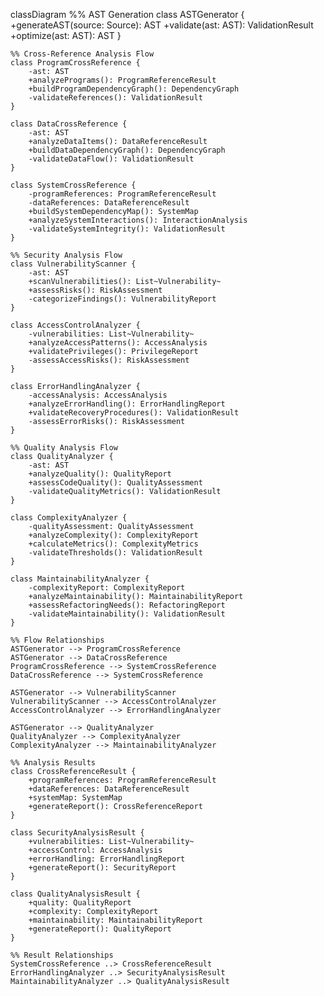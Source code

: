 classDiagram
    %% AST Generation
    class ASTGenerator {
        +generateAST(source: Source): AST
        +validate(ast: AST): ValidationResult
        +optimize(ast: AST): AST
    }

    %% Cross-Reference Analysis Flow
    class ProgramCrossReference {
        -ast: AST
        +analyzePrograms(): ProgramReferenceResult
        +buildProgramDependencyGraph(): DependencyGraph
        -validateReferences(): ValidationResult
    }

    class DataCrossReference {
        -ast: AST
        +analyzeDataItems(): DataReferenceResult
        +buildDataDependencyGraph(): DependencyGraph
        -validateDataFlow(): ValidationResult
    }

    class SystemCrossReference {
        -programReferences: ProgramReferenceResult
        -dataReferences: DataReferenceResult
        +buildSystemDependencyMap(): SystemMap
        +analyzeSystemInteractions(): InteractionAnalysis
        -validateSystemIntegrity(): ValidationResult
    }

    %% Security Analysis Flow
    class VulnerabilityScanner {
        -ast: AST
        +scanVulnerabilities(): List~Vulnerability~
        +assessRisks(): RiskAssessment
        -categorizeFindings(): VulnerabilityReport
    }

    class AccessControlAnalyzer {
        -vulnerabilities: List~Vulnerability~
        +analyzeAccessPatterns(): AccessAnalysis
        +validatePrivileges(): PrivilegeReport
        -assessAccessRisks(): RiskAssessment
    }

    class ErrorHandlingAnalyzer {
        -accessAnalysis: AccessAnalysis
        +analyzeErrorHandling(): ErrorHandlingReport
        +validateRecoveryProcedures(): ValidationResult
        -assessErrorRisks(): RiskAssessment
    }

    %% Quality Analysis Flow
    class QualityAnalyzer {
        -ast: AST
        +analyzeQuality(): QualityReport
        +assessCodeQuality(): QualityAssessment
        -validateQualityMetrics(): ValidationResult
    }

    class ComplexityAnalyzer {
        -qualityAssessment: QualityAssessment
        +analyzeComplexity(): ComplexityReport
        +calculateMetrics(): ComplexityMetrics
        -validateThresholds(): ValidationResult
    }

    class MaintainabilityAnalyzer {
        -complexityReport: ComplexityReport
        +analyzeMaintainability(): MaintainabilityReport
        +assessRefactoringNeeds(): RefactoringReport
        -validateMaintainability(): ValidationResult
    }

    %% Flow Relationships
    ASTGenerator --> ProgramCrossReference
    ASTGenerator --> DataCrossReference
    ProgramCrossReference --> SystemCrossReference
    DataCrossReference --> SystemCrossReference
    
    ASTGenerator --> VulnerabilityScanner
    VulnerabilityScanner --> AccessControlAnalyzer
    AccessControlAnalyzer --> ErrorHandlingAnalyzer
    
    ASTGenerator --> QualityAnalyzer
    QualityAnalyzer --> ComplexityAnalyzer
    ComplexityAnalyzer --> MaintainabilityAnalyzer

    %% Analysis Results
    class CrossReferenceResult {
        +programReferences: ProgramReferenceResult
        +dataReferences: DataReferenceResult
        +systemMap: SystemMap
        +generateReport(): CrossReferenceReport
    }

    class SecurityAnalysisResult {
        +vulnerabilities: List~Vulnerability~
        +accessControl: AccessAnalysis
        +errorHandling: ErrorHandlingReport
        +generateReport(): SecurityReport
    }

    class QualityAnalysisResult {
        +quality: QualityReport
        +complexity: ComplexityReport
        +maintainability: MaintainabilityReport
        +generateReport(): QualityReport
    }

    %% Result Relationships
    SystemCrossReference ..> CrossReferenceResult
    ErrorHandlingAnalyzer ..> SecurityAnalysisResult
    MaintainabilityAnalyzer ..> QualityAnalysisResult